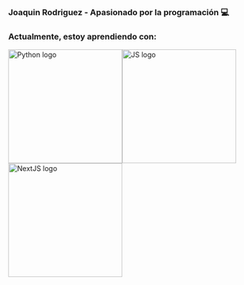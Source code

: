 ### Joaquin Rodriguez - Apasionado por la programación :computer: 


### Actualmente, estoy aprendiendo con: 
<img src="https://upload.wikimedia.org/wikipedia/commons/thumb/0/0a/Python.svg/800px-Python.svg.png" alt="Python logo" width="230" height="230" title="Python"><img src="https://upload.wikimedia.org/wikipedia/commons/thumb/9/99/Unofficial_JavaScript_logo_2.svg/320px-Unofficial_JavaScript_logo_2.svg.png" alt="JS logo" width="230" height="230" title="JS">
<img src="https://upload.wikimedia.org/wikipedia/commons/thumb/8/8e/Nextjs-logo.svg/394px-Nextjs-logo.svg.png" alt="NextJS logo" width="230" height="230" title="NextJS">


